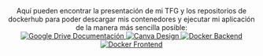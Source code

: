 <div align="center">
Aquí pueden encontrar la presentación de mi TFG y los repositorios de dockerhub para poder descargar mis contenedores y ejecutar mi aplicación de la manera más sencilla posible:<br>

  <a href="https://drive.google.com/drive/folders/1nLMpQa7IDfQa1kcEQy9Gbm1q4L8WWXD9?usp=sharing">
    <img src="https://img.shields.io/badge/Documentaci%C3%B3n%20TFG-4285F4?style=for-the-badge&logo=google-drive&logoColor=white" alt="Google Drive Documentación"/>
  </a>
  <a href="https://www.canva.com/design/DAGp-rD_miw/DDO_F24uotKf-jfy829OGQ/edit?utm_content=DAGp-rD_miw&utm_campaign=designshare&utm_medium=link2&utm_source=sharebutton">
    <img src="https://img.shields.io/badge/Canva%20Design-00C4CC?style=for-the-badge&logo=canva&logoColor=white" alt="Canva Design"/>
  </a>
  <a href="https://hub.docker.com/repository/docker/mal501/matatena-backend/">
    <img src="https://img.shields.io/badge/Docker%20Backend-2496ED?style=for-the-badge&logo=docker&logoColor=white" alt="Docker Backend"/>
  </a>
  <a href="https://hub.docker.com/repository/docker/mal501/matatena-frontend">
    <img src="https://img.shields.io/badge/Docker%20Frontend-2496ED?style=for-the-badge&logo=docker&logoColor=white" alt="Docker Frontend"/>
  </a>
</div>
